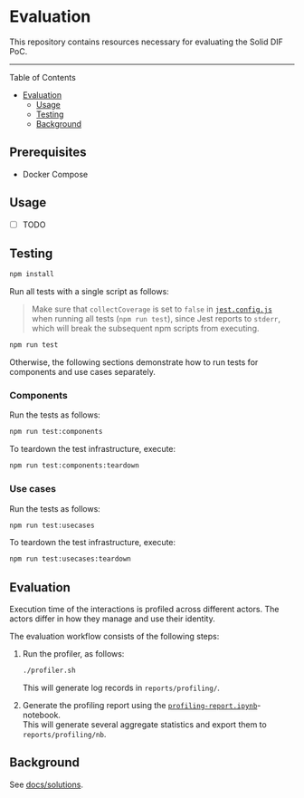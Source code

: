 <!-- omit in toc -->

# Evaluation

This repository contains resources necessary for evaluating the Solid DIF PoC.

---
Table of Contents

- [Evaluation](#evaluation)
    - [Usage](#usage)
    - [Testing](#testing)
    - [Background](#background)

## Prerequisites

- Docker Compose

## Usage

- [ ] TODO

## Testing

```bash
npm install
```

Run all tests with a single script as follows:

> Make sure that `collectCoverage` is set to `false` in [`jest.config.js`](./jest.config.js) when running all tests (`npm run test`), since Jest reports to `stderr`, which will break the subsequent npm scripts from executing.

```bash
npm run test
```

Otherwise,
the following sections demonstrate how to run
tests for components and use cases separately.

### Components

Run the tests as follows:

```bash
npm run test:components
```

To teardown the test infrastructure, execute:

```bash
npm run test:components:teardown
```

### Use cases

Run the tests as follows:

```bash
npm run test:usecases
```

To teardown the test infrastructure, execute:

```bash
npm run test:usecases:teardown
```

## Evaluation

Execution time of the interactions is profiled across different actors.
The actors differ in how they manage and use their identity.

The evaluation workflow consists of the following steps:

1. Run the profiler, as follows:

    ```bash
    ./profiler.sh
    ```
    This will generate log records in `reports/profiling/`.

2. Generate the profiling report using the [`profiling-report.ipynb`](./profiling-report.ipynb)-notebook.</br> This will generate several aggregate statistics and export them to `reports/profiling/nb`.


## Background

See [docs/solutions](docs/solutions.md).
